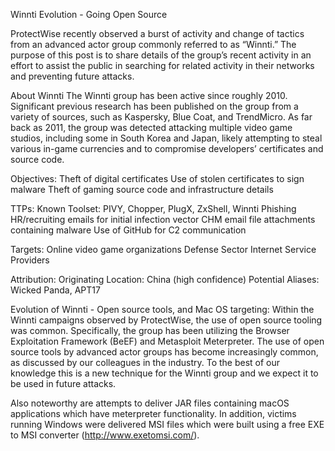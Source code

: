 Winnti Evolution - Going Open Source

ProtectWise recently observed a burst of activity and change of tactics from an advanced actor group commonly referred to as “Winnti.” The purpose of this post is to share details of the group’s recent activity in an effort to assist the public in searching for related activity in their networks and preventing future attacks. 

About Winnti
The Winnti group has been active since roughly 2010. Significant previous research has been published on the group from a variety of sources, such as Kaspersky, Blue Coat, and TrendMicro. As far back as 2011, the group was detected attacking multiple video game studios, including some in South Korea and Japan, likely attempting to steal various in-game currencies and to compromise developers’ certificates and source code. 

Objectives:
Theft of digital certificates
Use of stolen certificates to sign malware
Theft of gaming source code and infrastructure details

TTPs:
Known Toolset: PIVY, Chopper, PlugX, ZxShell, Winnti
Phishing HR/recruiting emails for initial infection vector
CHM email file attachments containing malware
Use of GitHub for C2 communication

Targets:
Online video game organizations
Defense Sector
Internet Service Providers

Attribution:
Originating Location: China (high confidence)
Potential Aliases: Wicked Panda, APT17


Evolution of Winnti - Open source tools, and Mac OS targeting:
Within the Winnti campaigns observed by ProtectWise, the use of open source tooling was common. Specifically, the group has been utilizing the Browser Exploitation Framework (BeEF) and Metasploit Meterpreter. The use of open source tools by advanced actor groups has become increasingly common, as discussed by our colleagues in the industry. To the best of our knowledge this is a new technique for the Winnti group and we expect it to be used in future attacks. 

Also noteworthy are attempts to deliver JAR files containing macOS applications which have meterpreter functionality. In addition, victims running Windows were delivered MSI files which were built using a free EXE to MSI converter (http://www.exetomsi.com/).  
